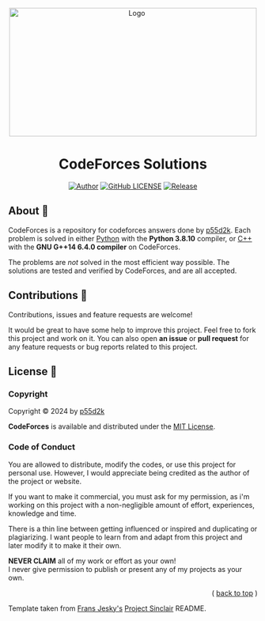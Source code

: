<div id="top"></div>
<br/>
<div align="center">
  <a href="https://github.com/p55d2k/codeforces">
    <img src="https://codeforces.org/s/51925/images/codeforces-sponsored-by-ton.png" alt="Logo" width="500" height="260">
  </a>
  <h1>CodeForces Solutions</h1>

[![Author](https://img.shields.io/badge/author-p55d2k-lightgrey.svg?style=flat&color=%23673ab7)](https://github.com/p55d2k)
[![GitHub LICENSE](https://img.shields.io/badge/license-MIT-lightgrey.svg?style=flat&color=%232196f3)](https://github.com/p55d2k/codeforces/LICENSE)
[![Release](https://img.shields.io/github/v/release/p55d2k/codeforces?style=flat&color=%23009688)](https://github.com/p55d2k/codeforces/releases)

</div>

## About 📖

CodeForces is a repository for codeforces answers done by [p55d2k](https://codeforces.com/profile/p55d2k/). Each problem is solved in either [Python](https://python.org/) with the <b>Python 3.8.10</b> compiler, or [C++](https://cplusplus.com) with the <b>GNU G++14 6.4.0 compiler</b> on CodeForces.

The problems are <i>not</i> solved in the most efficient way possible. The solutions are tested and verified by CodeForces, and are all accepted.

## Contributions 🤝

Contributions, issues and feature requests are welcome!

It would be great to have some help to improve this project. Feel free to fork this project and work on it. You can also open **an issue** or **pull request** for any feature requests or bug reports related to this project.

## License 📝

### Copyright

Copyright © 2024 by [p55d2k](https://github.com/p55d2k)

**CodeForces** is available and distributed under the [MIT License](https://github.com/p55d2k/codeforces/LICENSE).

### Code of Conduct

You are allowed to distribute, modify the codes, or use this project for personal use. However, I would appreciate being credited as the author of the project or website.

If you want to make it commercial, you must ask for my permission, as i'm working on this project with a non-negligible amount of effort, experiences, knowledge and time.

There is a thin line between getting influenced or inspired and duplicating or plagiarizing. I want people to learn from and adapt from this project and later modify it to make it their own.

**NEVER CLAIM** all of my work or effort as your own!
<br/>
I never give permission to publish or present any of my projects as your own.

<p align="right">( <a href="#top">back to top</a> )</p>

Template taken from [Frans Jesky's](https://github.com/fransjesky) [Project Sinclair](https://github.com/fransjesky/sinclair) README.
